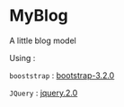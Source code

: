 MyBlog
======

A little blog model 

Using :
  
  `booststrap` : [bootstrap-3.2.0](http://getbootstrap.com/)
  
  `JQuery` : [jquery.2.0](http://jquery.com/)

